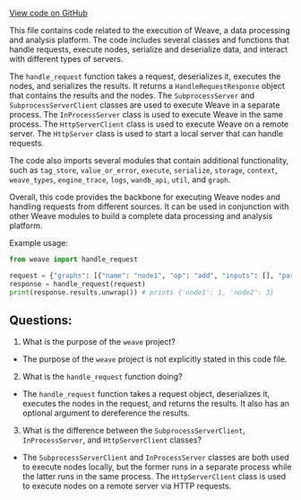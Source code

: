 [View code on GitHub](https://github.com/wandb/weave/weave/server.py)

This file contains code related to the execution of Weave, a data processing and analysis platform. The code includes several classes and functions that handle requests, execute nodes, serialize and deserialize data, and interact with different types of servers. 

The `handle_request` function takes a request, deserializes it, executes the nodes, and serializes the results. It returns a `HandleRequestResponse` object that contains the results and the nodes. The `SubprocessServer` and `SubprocessServerClient` classes are used to execute Weave in a separate process. The `InProcessServer` class is used to execute Weave in the same process. The `HttpServerClient` class is used to execute Weave on a remote server. The `HttpServer` class is used to start a local server that can handle requests. 

The code also imports several modules that contain additional functionality, such as `tag_store`, `value_or_error`, `execute`, `serialize`, `storage`, `context`, `weave_types`, `engine_trace`, `logs`, `wandb_api`, `util`, and `graph`. 

Overall, this code provides the backbone for executing Weave nodes and handling requests from different sources. It can be used in conjunction with other Weave modules to build a complete data processing and analysis platform. 

Example usage:

```python
from weave import handle_request

request = {"graphs": [{"name": "node1", "op": "add", "inputs": [], "params": {"value": 1}}, {"name": "node2", "op": "add", "inputs": ["node1"], "params": {"value": 2}}]}
response = handle_request(request)
print(response.results.unwrap()) # prints {'node1': 1, 'node2': 3}
```
## Questions: 
 1. What is the purpose of the `weave` project?
- The purpose of the `weave` project is not explicitly stated in this code file.

2. What is the `handle_request` function doing?
- The `handle_request` function takes a request object, deserializes it, executes the nodes in the request, and returns the results. It also has an optional argument to dereference the results.

3. What is the difference between the `SubprocessServerClient`, `InProcessServer`, and `HttpServerClient` classes?
- The `SubprocessServerClient` and `InProcessServer` classes are both used to execute nodes locally, but the former runs in a separate process while the latter runs in the same process. The `HttpServerClient` class is used to execute nodes on a remote server via HTTP requests.